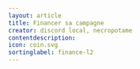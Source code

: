 ```yaml
---
layout: article
title: Financer sa campagne
creator: discord local, necropotame
contentdescription:
icon: coin.svg
sortinglabel: finance-l2
---
```


